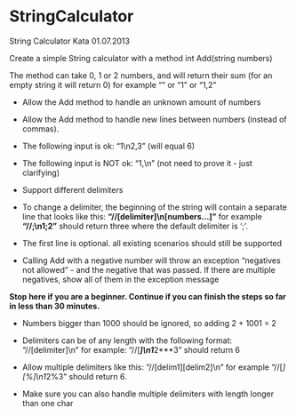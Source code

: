 StringCalculator
================

String Calculator Kata 01.07.2013


Create a simple String calculator with a method int Add(string numbers)

The method can take 0, 1 or 2 numbers, and will return their sum (for an empty string it will return 0) for example “” or “1” or “1,2”


* Allow the Add method to handle an unknown amount of numbers

* Allow the Add method to handle new lines between numbers (instead of commas).

* The following input is ok:  “1\n2,3”  (will equal 6)

* The following input is NOT ok:  “1,\n” (not need to prove it - just clarifying)

* Support different delimiters

* To change a delimiter, the beginning of the string will contain a separate line that looks like this:
**“//[delimiter]\n[numbers…]”** for example **“//;\n1;2”** should return three where the default delimiter is ‘;’.

* The first line is optional. all existing scenarios should still be supported

* Calling Add with a negative number will throw an exception “negatives not allowed” - and the negative that was passed. If there are multiple negatives, show all of them in the exception message

**Stop here if you are a beginner. Continue if you can finish the steps so far in less than 30 minutes.**

* Numbers bigger than 1000 should be ignored, so adding 2 + 1001  = 2

* Delimiters can be of any length with the following format:  “//[delimiter]\n” for example: “//[***]\n1***2***3” should return 6

* Allow multiple delimiters like this:  “//[delim1][delim2]\n” for example “//[*][%]\n1*2%3” should return 6.

* Make sure you can also handle multiple delimiters with length longer than one char
